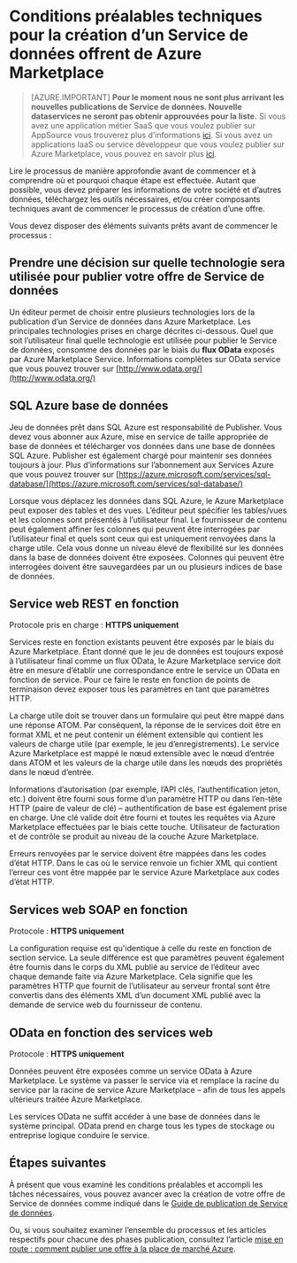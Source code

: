 <properties
   pageTitle="Conditions préalables techniques pour la création d’un Service de données pour le marché | Microsoft Azure"
   description="Comprendre la configuration requise pour la création d’un Service de données pour déployer et vendre sur Azure Marketplace"
   services="marketplace-publishing"
   documentationCenter=""
   authors="HannibalSII"
   manager="hascipio"
   editor=""/>

<tags
   ms.service="marketplace"
   ms.devlang="na"
   ms.topic="article"
   ms.tgt_pltfrm="na"
   ms.workload="na"
   ms.date="08/26/2016"
   ms.author="hascipio; avikova" />

# <a name="technical-pre-requisites-for-creating-a-data-service-offer-for-the-azure-marketplace"></a>Conditions préalables techniques pour la création d’un Service de données offrent de Azure Marketplace

>[AZURE.IMPORTANT] **Pour le moment nous ne sont plus arrivant les nouvelles publications de Service de données. Nouvelle dataservices ne seront pas obtenir approuvées pour la liste.** Si vous avez une application métier SaaS que vous voulez publier sur AppSource vous trouverez plus d’informations [ici](https://appsource.microsoft.com/partners). Si vous avez un applications IaaS ou service développeur que vous voulez publier sur Azure Marketplace, vous pouvez en savoir plus [ici](https://azure.microsoft.com/marketplace/programs/certified/).

Lire le processus de manière approfondie avant de commencer et à comprendre où et pourquoi chaque étape est effectuée. Autant que possible, vous devez préparer les informations de votre société et d’autres données, téléchargez les outils nécessaires, et/ou créer composants techniques avant de commencer le processus de création d’une offre.

Vous devez disposer des éléments suivants prêts avant de commencer le processus :

## <a name="make-a-decision-on-what-technology-will-be-used-to-publish-your-data-service-offer"></a>Prendre une décision sur quelle technologie sera utilisée pour publier votre offre de Service de données

Un éditeur permet de choisir entre plusieurs technologies lors de la publication d’un Service de données dans Azure Marketplace. Les principales technologies prises en charge décrites ci-dessous. Quel que soit l’utilisateur final quelle technologie est utilisée pour publier le Service de données, consomme des données par le biais du **flux OData** exposés par Azure Marketplace Service. Informations complètes sur OData service que vous pouvez trouver sur [http://www.odata.org/](http://www.odata.org/)

## <a name="sql-azure-database"></a>SQL Azure base de données

Jeu de données prêt dans SQL Azure est responsabilité de Publisher. Vous devez vous abonner aux Azure, mise en service de taille appropriée de base de données et télécharger vos données dans une base de données SQL Azure. Publisher est également chargé pour maintenir ses données toujours à jour. Plus d’informations sur l’abonnement aux Services Azure que vous pouvez trouver sur [https://azure.microsoft.com/services/sql-database/](https://azure.microsoft.com/services/sql-database/)


Lorsque vous déplacez les données dans SQL Azure, le Azure Marketplace peut exposer des tables et des vues. L’éditeur peut spécifier les tables/vues et les colonnes sont présentés à l’utilisateur final. Le fournisseur de contenu peut également affiner les colonnes qui peuvent être interrogées par l’utilisateur final et quels sont ceux qui est uniquement renvoyées dans la charge utile. Cela vous donne un niveau élevé de flexibilité sur les données dans la base de données doivent être exposées. Colonnes qui peuvent être interrogées doivent être sauvegardées par un ou plusieurs indices de base de données.

## <a name="rest-based-web-service"></a>Service web REST en fonction

Protocole pris en charge : **HTTPS uniquement**

Services reste en fonction existants peuvent être exposés par le biais du Azure Marketplace. Étant donné que le jeu de données est toujours exposé à l’utilisateur final comme un flux OData, le Azure Marketplace service doit être en mesure d’établir une correspondance entre le service un OData en fonction de service. Pour ce faire le reste en fonction de points de terminaison devez exposer tous les paramètres en tant que paramètres HTTP.

La charge utile doit se trouver dans un formulaire qui peut être mappé dans une réponse ATOM. Par conséquent, la réponse de le services doit être en format XML et ne peut contenir un élément extensible qui contient les valeurs de charge utile (par exemple, le jeu d’enregistrements). Le service Azure Marketplace est mappé le nœud extensible avec le nœud d’entrée dans ATOM et les valeurs de la charge utile dans les nœuds des propriétés dans le nœud d’entrée.

Informations d’autorisation (par exemple, l’API clés, l’authentification jeton, etc.) doivent être fourni sous forme d’un paramètre HTTP ou dans l’en-tête HTTP (paire de valeur de clé) – authentification de base est également prise en charge. Une clé valide doit être fourni et toutes les requêtes via Azure Marketplace effectuées par le biais cette touche. Utilisateur de facturation et de contrôle se produit au niveau de la couche Azure Marketplace.

Erreurs renvoyées par le service doivent être mappées dans les codes d’état HTTP. Dans le cas où le service renvoie un fichier XML qui contient l’erreur ces vont être mappée par le service Azure Marketplace aux codes d’état HTTP.

## <a name="soap-based-web-services"></a>Services web SOAP en fonction

Protocole : **HTTPS uniquement**

La configuration requise est qu'identique à celle du reste en fonction de section service. La seule différence est que paramètres peuvent également être fournis dans le corps du XML publié au service de l’éditeur avec chaque demande faite via Azure Marketplace. Cela signifie que les paramètres HTTP que fournit de l’utilisateur au serveur frontal sont être convertis dans des éléments XML d’un document XML publié avec la demande de service web du fournisseur de contenu.

## <a name="odata-based-web-services"></a>OData en fonction des services web

Protocole : **HTTPS uniquement**

Données peuvent être exposées comme un service OData à Azure Marketplace. Le système va passer le service via et remplace la racine du service par la racine de service Azure Marketplace – afin de tous les appels ultérieurs traitée Azure Marketplace.

Les services OData ne suffit accéder à une base de données dans le système principal. OData prend en charge tous les types de stockage ou entreprise logique conduire le service.


## <a name="next-steps"></a>Étapes suivantes
À présent que vous examiné les conditions préalables et accompli les tâches nécessaires, vous pouvez avancer avec la création de votre offre de Service de données comme indiqué dans le [Guide de publication de Service de données](marketplace-publishing-data-service-creation.md).

Ou, si vous souhaitez examiner l’ensemble du processus et les articles respectifs pour chacune des phases publication, consultez l’article [mise en route : comment publier une offre à la place de marché Azure](marketplace-publishing-getting-started.md).

[link-acct]:marketplace-publishing-accounts-creation-registration.md
